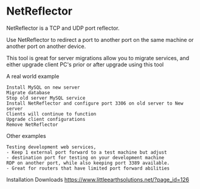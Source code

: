 # NetReflector
NetReflector is a TCP and UDP port reflector.

Use NetReflector to redirect a port to another port on the same machine or another port on another device.

This tool is great for server migrations allow you to migrate services, and either upgrade client PC's prior or after upgrade using this tool

A real world example

    Install MySQL on new server
    Migrate database
    Stop old server MySQL service
    Install NetReflector and configure port 3306 on old server to New server
    Clients will continue to function
    Upgrade client configurations
    Remove NetReflector

Other examples

    Testing development web services, 
    - Keep 1 external port forward to a test machine but adjust
    - destination port for testing on your development machine
    RDP on another port, while also keeping port 3389 available.
    - Great for routers that have limited port forward abilities


Installation Downloads
https://www.littleearthsolutions.net/?page_id=126
